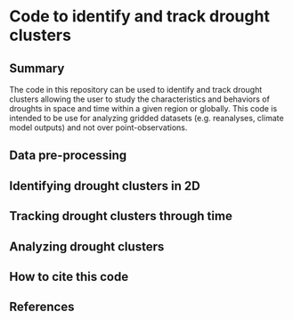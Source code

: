 # Code to identify and track drought clusters

## Summary
The code in this repository can be used to identify and track drought clusters allowing the user to study the characteristics and behaviors of droughts in space and time within a given region or globally. This code is intended to be use for analyzing gridded datasets (e.g. reanalyses, climate model outputs) and not over point-observations. 

## Data pre-processing


## Identifying drought clusters in 2D


## Tracking drought clusters through time


## Analyzing drought clusters


## How to cite this code


## References


